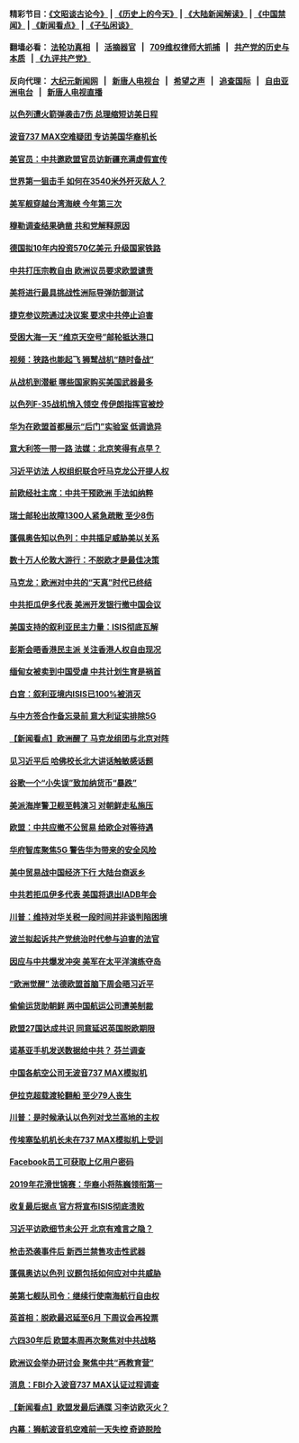 #### 精彩节目：[《文昭谈古论今》](http://134.209.198.168/wenzhao) | [《历史上的今天》](http://134.209.198.168/today-in-history) | [《大陆新闻解读》](http://134.209.198.168/ntdtv-comedy) | [《中国禁闻》](http://134.209.198.168/ntdtv-news) | [《新闻看点》](http://134.209.198.168/news-insight) | [《子弘闲谈》](http://134.209.198.168/zihongxiantan/) 

  #### 翻墙必看： [法轮功真相](http://134.209.198.168:10000/videos/truth.html) &nbsp;&nbsp;|&nbsp;&nbsp; [活摘器官](http://134.209.198.168:10000/videos/res/Organs/) &nbsp;&nbsp;|&nbsp;&nbsp; [709维权律师大抓捕](http://134.209.198.168:10000/videos/709/) &nbsp;&nbsp;|&nbsp;&nbsp; [共产党的历史与本质](http://134.209.198.168:10000/videos/ccp.html) &nbsp;&nbsp;| [《九评共产党》](http://134.209.198.168:10000/videos/jiuping/) 

#### 反向代理： [大纪元新闻网](http://134.209.198.168:10080/) &nbsp;&nbsp;|&nbsp;&nbsp; [新唐人电视台](http://134.209.198.168:8000/) &nbsp;&nbsp;|&nbsp;&nbsp; [希望之声](http://134.209.198.168:8200/) &nbsp;&nbsp;|&nbsp;&nbsp; [追查国际](http://134.209.198.168:10010/) &nbsp;&nbsp;|&nbsp;&nbsp; [自由亚洲电台](http://134.209.198.168:9800/) &nbsp;&nbsp;|&nbsp;&nbsp; [新唐人电视直播](http://134.209.198.168/) 

#### [以色列遭火箭弹袭击7伤 总理缩短访美日程](../pages/nsc418/n11138626.md?t=03251236) 

#### [波音737 MAX空难疑团 专访美国华裔机长](../pages/nsc418/n11135735.md?t=03251236) 

#### [美官员：中共邀欧盟官员访新疆充满虚假宣传](../pages/nsc418/n11138299.md?t=03251236) 

#### [世界第一狙击手 如何在3540米外歼灭敌人？](../pages/nsc418/n11138361.md?t=03251236) 

#### [美军舰穿越台湾海峡 今年第三次](../pages/nsc418/n11138053.md?t=03251236) 

#### [穆勒调查结果确凿 共和党解释原因](../pages/nsc418/n11137422.md?t=03251236) 

#### [德国拟10年内投资570亿美元 升级国家铁路](../pages/nsc418/n11137200.md?t=03251236) 

#### [中共打压宗教自由 欧洲议员要求欧盟谴责](../pages/nsc418/n11136994.md?t=03251236) 

#### [美将进行最具挑战性洲际导弹防御测试](../pages/nsc418/n11136684.md?t=03251236) 

#### [捷克参议院通过决议案 要求中共停止迫害](../pages/nsc418/n11136773.md?t=03251236) 

#### [受困大海一天 “维京天空号”邮轮抵达港口](../pages/nsc418/n11136438.md?t=03251236) 

#### [视频：狭路也能起飞 狮鹫战机“随时备战”](../pages/nsc418/n11136265.md?t=03251236) 

#### [从战机到潜艇 哪些国家购买美国武器最多](../pages/nsc418/n11128404.md?t=03251236) 

#### [以色列F-35战机悄入领空 传伊朗指挥官被炒](../pages/nsc418/n11135951.md?t=03251236) 

#### [华为在欧盟首都展示“后门”实验室 低调诡异](../pages/nsc418/n11135419.md?t=03251236) 

#### [意大利签一带一路 法媒：北京笑得有点早？](../pages/nsc418/n11135395.md?t=03251236) 

#### [习近平访法 人权组织联合吁马克龙公开提人权](../pages/nsc418/n11135288.md?t=03251236) 

#### [前欧经社主席：中共干预欧洲 手法如纳粹](../pages/nsc418/n11134687.md?t=03251236) 

#### [瑞士邮轮出故障1300人紧急疏散 至少8伤](../pages/nsc418/n11135318.md?t=03251236) 

#### [蓬佩奥告知以色列：中共插足威胁美以关系](../pages/nsc418/n11135134.md?t=03251236) 

#### [数十万人伦敦大游行：不脱欧才是最佳决策](../pages/nsc418/n11134913.md?t=03251236) 

#### [马克龙：欧洲对中共的“天真”时代已终结](../pages/nsc418/n11134858.md?t=03251236) 

#### [中共拒瓜伊多代表 美洲开发银行撤中国会议](../pages/nsc418/n11134822.md?t=03251236) 

#### [美国支持的叙利亚民主力量：ISIS彻底瓦解](../pages/nsc418/n11134630.md?t=03251236) 

#### [彭斯会晤香港民主派 关注香港人权自由现况](../pages/nsc418/n11134328.md?t=03251236) 

#### [缅甸女被卖到中国受虐 中共计划生育是祸首](../pages/nsc418/n11133069.md?t=03251236) 

#### [白宫：叙利亚境内ISIS已100%被消灭](../pages/nsc418/n11133647.md?t=03251236) 

#### [与中方签合作备忘录前 意大利证实排除5G](../pages/nsc418/n11133704.md?t=03251236) 

#### [【新闻看点】欧洲醒了 马克龙组团与北京对阵](../pages/nsc418/n11132722.md?t=03251236) 

#### [见习近平后 哈佛校长北大讲话触敏感话题](../pages/nsc418/n11133432.md?t=03251236) 

#### [谷歌一个“小失误”致加纳货币“暴跌”](../pages/nsc418/n11133430.md?t=03251236) 

#### [美派海岸警卫舰至韩演习 对朝鲜走私施压](../pages/nsc418/n11133254.md?t=03251236) 

#### [欧盟：中共应撤不公贸易 给欧企对等待遇](../pages/nsc418/n11133082.md?t=03251236) 

#### [华府智库聚焦5G 警告华为带来的安全风险](../pages/nsc418/n11133013.md?t=03251236) 

#### [美中贸易战中国经济下行 大陆台商返乡](../pages/nsc418/n11132887.md?t=03251236) 

#### [中共若拒瓜伊多代表 美国将退出IADB年会](../pages/nsc418/n11132332.md?t=03251236) 

#### [川普：维持对华关税一段时间并非谈判陷困境](../pages/nsc418/n11132531.md?t=03251236) 

#### [波兰拟起诉共产党统治时代参与迫害的法官](../pages/nsc418/n11131918.md?t=03251236) 

#### [因应与中共爆发冲突 美军在太平洋演练夺岛](../pages/nsc418/n11132095.md?t=03251236) 

#### [“欧洲觉醒” 法德欧盟首脑下周会晤习近平](../pages/nsc418/n11131509.md?t=03251236) 

#### [偷偷运货助朝鲜 两中国航运公司遭美制裁](../pages/nsc418/n11130664.md?t=03251236) 

#### [欧盟27国达成共识 同意延迟英国脱欧期限](../pages/nsc418/n11130453.md?t=03251236) 

#### [诺基亚手机发送数据给中共？ 芬兰调查](../pages/nsc418/n11130628.md?t=03251236) 

#### [中国各航空公司无波音737 MAX模拟机](../pages/nsc418/n11130573.md?t=03251236) 

#### [伊拉克超载渡轮翻船 至少79人丧生](../pages/nsc418/n11130641.md?t=03251236) 

#### [川普：是时候承认以色列对戈兰高地的主权](../pages/nsc418/n11130543.md?t=03251236) 

#### [传埃塞坠机机长未在737 MAX模拟机上受训](../pages/nsc418/n11130401.md?t=03251236) 

#### [Facebook员工可获取上亿用户密码](../pages/nsc418/n11130527.md?t=03251236) 

#### [2019年花滑世锦赛：华裔小将陈巍领衔第一](../pages/nsc418/n11130389.md?t=03251236) 

#### [收复最后据点 官方将宣布ISIS彻底溃败](../pages/nsc418/n11130459.md?t=03251236) 

#### [习近平访欧细节未公开 北京有难言之隐？](../pages/nsc418/n11129987.md?t=03251236) 

#### [枪击恐袭事件后 新西兰禁售攻击性武器](../pages/nsc418/n11130144.md?t=03251236) 

#### [蓬佩奥访以色列 议题包括如何应对中共威胁](../pages/nsc418/n11129233.md?t=03251236) 

#### [美第七舰队司令：继续行使南海航行自由权](../pages/nsc418/n11128911.md?t=03251236) 

#### [英首相：脱欧最迟延至6月 下周议会再投票](../pages/nsc418/n11128708.md?t=03251236) 

#### [六四30年后 欧盟本周再次聚焦对中共战略](../pages/nsc418/n11128165.md?t=03251236) 

#### [欧洲议会举办研讨会 聚焦中共“再教育营”](../pages/nsc418/n11127927.md?t=03251236) 

#### [消息：FBI介入波音737 MAX认证过程调查](../pages/nsc418/n11127985.md?t=03251236) 

#### [【新闻看点】欧盟发最后通牒 习李访欧灭火？](../pages/nsc418/n11127586.md?t=03251236) 

#### [内幕：狮航波音机空难前一天失控 奇迹脱险](../pages/nsc418/n11127559.md?t=03251236) 

